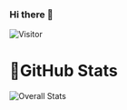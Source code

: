 ### Hi there 👋
![Visitor](https://visitor-badge.laobi.icu/badge?page_id=gech4me)

# 👀GitHub Stats 
![Overall Stats](https://github-readme-stats.vercel.app/api?username=gech4me&count_private=true&show_icons=true&hide=contribs)


<!--
**gech4me/gech4me** is a ✨ _special_ ✨ repository because its `README.md` (this file) appears on your GitHub profile.

Here are some ideas to get you started:

- 🔭 I’m currently working on ...
- 🌱 I’m currently learning ...
- 👯 I’m looking to collaborate on ...
- 🤔 I’m looking for help with ...
- 💬 Ask me about ...
- 📫 How to reach me: ...
- 😄 Pronouns: ...
- ⚡ Fun fact: ...
-->
